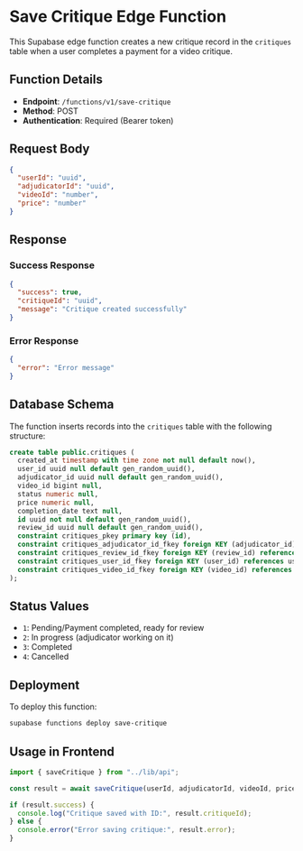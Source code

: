 # Save Critique Edge Function

This Supabase edge function creates a new critique record in the `critiques` table when a user completes a payment for a video critique.

## Function Details

- **Endpoint**: `/functions/v1/save-critique`
- **Method**: POST
- **Authentication**: Required (Bearer token)

## Request Body

```json
{
  "userId": "uuid",
  "adjudicatorId": "uuid",
  "videoId": "number",
  "price": "number"
}
```

## Response

### Success Response

```json
{
  "success": true,
  "critiqueId": "uuid",
  "message": "Critique created successfully"
}
```

### Error Response

```json
{
  "error": "Error message"
}
```

## Database Schema

The function inserts records into the `critiques` table with the following structure:

```sql
create table public.critiques (
  created_at timestamp with time zone not null default now(),
  user_id uuid null default gen_random_uuid(),
  adjudicator_id uuid null default gen_random_uuid(),
  video_id bigint null,
  status numeric null,
  price numeric null,
  completion_date text null,
  id uuid not null default gen_random_uuid(),
  review_id uuid null default gen_random_uuid(),
  constraint critiques_pkey primary key (id),
  constraint critiques_adjudicator_id_fkey foreign KEY (adjudicator_id) references adj_profiles (id),
  constraint critiques_review_id_fkey foreign KEY (review_id) references reviews (id),
  constraint critiques_user_id_fkey foreign KEY (user_id) references users (id),
  constraint critiques_video_id_fkey foreign KEY (video_id) references videos (id)
);
```

## Status Values

- `1`: Pending/Payment completed, ready for review
- `2`: In progress (adjudicator working on it)
- `3`: Completed
- `4`: Cancelled

## Deployment

To deploy this function:

```bash
supabase functions deploy save-critique
```

## Usage in Frontend

```typescript
import { saveCritique } from "../lib/api";

const result = await saveCritique(userId, adjudicatorId, videoId, price);

if (result.success) {
  console.log("Critique saved with ID:", result.critiqueId);
} else {
  console.error("Error saving critique:", result.error);
}
```
